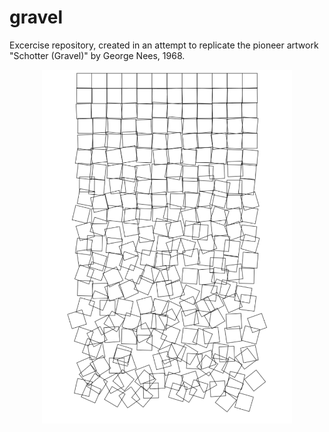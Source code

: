 # gravel

Excercise repository, created in an attempt to replicate the pioneer artwork "Schotter (Gravel)" by George Nees, 1968.

<p align="center">
  <img width="400" src="gravel.png">
</p>